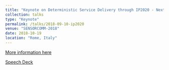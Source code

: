```yaml
---
title: "Keynote on Deterministic Service Delivery through IP2020 - Next Generation Internet Architecture"
collection: talks
type: "Keynote"
permalink: /talks/2018-09-10-ip2020
venue: "SENSORCOMM-2018"
date: 2018-10-19
location: "Rome, Italy"
---
```


[More information here](https://www.iaria.org/conferences2017/ProgramSENSORCOMM17.html)

[Speech Deck](https://www.iaria.org/conferences2017/filesAFIN17/KiranMakhijani_IP2020.pdf)



